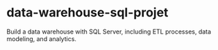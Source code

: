 # data-warehouse-sql-projet
Build a data warehouse with SQL Server, including ETL processes, data modeling, and analytics.
